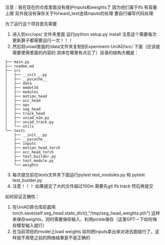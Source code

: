 注意：我在现在的仓库里面没有维护inputs和weights了 因为他们属于lfs 有容量上限 另外我没有保存关于forward_test连续inputs的处理 要自行编写代码处理

为了运行这个项目首先需要
1. 进入到src/ops/ 文件夹里面 运行python setup.py install 注意这个需要每次更新算子都需要运行一次！！！
2. 然后将uniad里面的/data文件夹复制到Experiment-UniAD/src/ 下面（应该是需要使用里面的内容的 具体在哪里有点忘了）目录的结构大概是：
```
├── main.py
├── readme.md
├── src
│   ├── __init__.py
│   ├── __pycache__
│   ├── data
│   ├── mmdet3d
│   ├── modules
│   ├── motion_head
│   ├── occ_head
│   ├── ops
│   ├── seg_head
│   ├── track_head
│   ├── uniad_e2e.py
│   ├── uniad_track.py
│   └── utils
└── tests
    ├── __init__.py
    ├── __pycache__
    ├── inputs
    ├── motion_head_torch
    ├── occ_head_torch
    ├── test_builder.py
    ├── test_module.py
    └── weights
```
3. 每次提交前在tests文件夹下面运行pytest test_modules.py 和 pytest test_builder.py
4. 注意！！！ 如果提交了大的文件超过100m 需要先git lfs track <file> 然后再提交

如何验证正确性：

1. 在UniAD原仓库前面用 torch.save(self.seg_head.state_dict(),"/tmp/seg_head_weights.pth") 这样来保存weights，同时需要保存输入、利用pickle保存（这里GPT一下如何保存模型输入就行）
2. 在当前项目的model上load weights 如何把inputs拿出来对进去跑就行了，这样就不用管之前的网络结果是不是正确的
